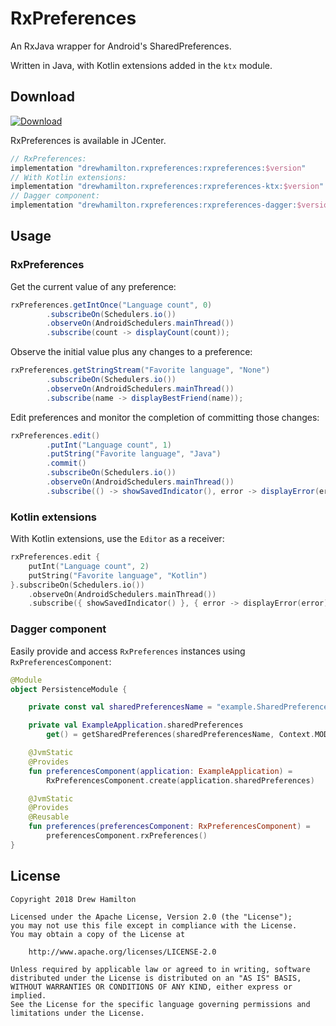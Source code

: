 # RxPreferences
An RxJava wrapper for Android's SharedPreferences.

Written in Java, with Kotlin extensions added in the `ktx` module.

## Download
[ ![Download](https://api.bintray.com/packages/drewhamilton/RxPreferences/RxPreferences/images/download.svg) ](https://bintray.com/drewhamilton/RxPreferences)

RxPreferences is available in JCenter.

```groovy
// RxPreferences:
implementation "drewhamilton.rxpreferences:rxpreferences:$version"
// With Kotlin extensions:
implementation "drewhamilton.rxpreferences:rxpreferences-ktx:$version"
// Dagger component:
implementation "drewhamilton.rxpreferences:rxpreferences-dagger:$version"
```

## Usage

### RxPreferences
Get the current value of any preference:
```java
rxPreferences.getIntOnce("Language count", 0)
        .subscribeOn(Schedulers.io())
        .observeOn(AndroidSchedulers.mainThread())
        .subscribe(count -> displayCount(count));
```

Observe the initial value plus any changes to a preference:
```java
rxPreferences.getStringStream("Favorite language", "None")
        .subscribeOn(Schedulers.io())
        .observeOn(AndroidSchedulers.mainThread())
        .subscribe(name -> displayBestFriend(name));
```

Edit preferences and monitor the completion of committing those changes:
```java
rxPreferences.edit()
        .putInt("Language count", 1)
        .putString("Favorite language", "Java")
        .commit()
        .subscribeOn(Schedulers.io())
        .observeOn(AndroidSchedulers.mainThread())
        .subscribe(() -> showSavedIndicator(), error -> displayError(error));
```

### Kotlin extensions
With Kotlin extensions, use the `Editor` as a receiver:
```kotlin
rxPreferences.edit {
    putInt("Language count", 2)
    putString("Favorite language", "Kotlin")
}.subscribeOn(Schedulers.io())
    .observeOn(AndroidSchedulers.mainThread())
    .subscribe({ showSavedIndicator() }, { error -> displayError(error) })
```

### Dagger component
Easily provide and access `RxPreferences` instances using `RxPreferencesComponent`:
```kotlin
@Module
object PersistenceModule {

    private const val sharedPreferencesName = "example.SharedPreferences"

    private val ExampleApplication.sharedPreferences
        get() = getSharedPreferences(sharedPreferencesName, Context.MODE_PRIVATE)

    @JvmStatic
    @Provides
    fun preferencesComponent(application: ExampleApplication) =
        RxPreferencesComponent.create(application.sharedPreferences)

    @JvmStatic
    @Provides
    @Reusable
    fun preferences(preferencesComponent: RxPreferencesComponent) =
        preferencesComponent.rxPreferences()
}
```

## License
```
Copyright 2018 Drew Hamilton

Licensed under the Apache License, Version 2.0 (the "License");
you may not use this file except in compliance with the License.
You may obtain a copy of the License at

    http://www.apache.org/licenses/LICENSE-2.0

Unless required by applicable law or agreed to in writing, software
distributed under the License is distributed on an "AS IS" BASIS,
WITHOUT WARRANTIES OR CONDITIONS OF ANY KIND, either express or implied.
See the License for the specific language governing permissions and
limitations under the License.
```
